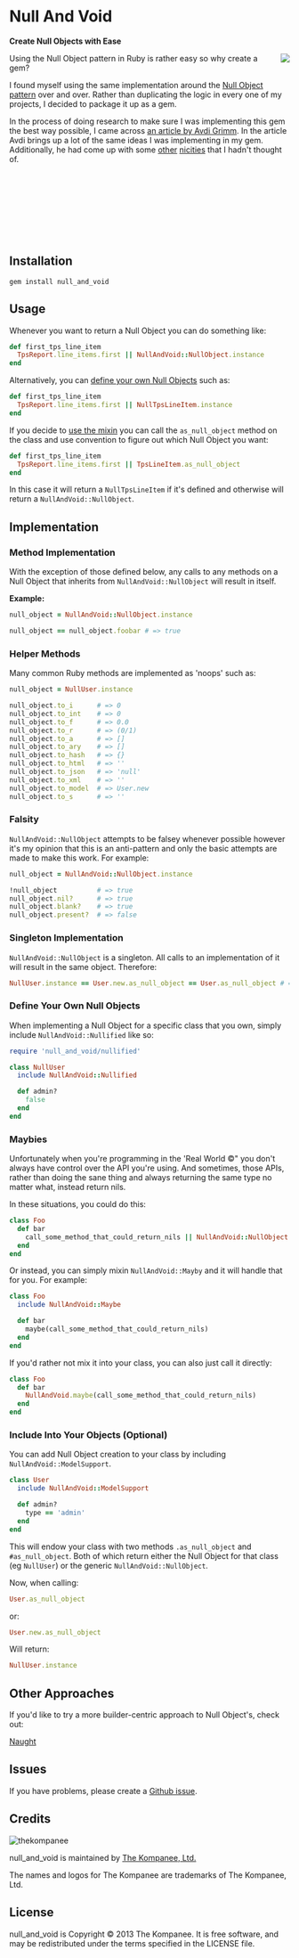 Null And Void
================================

**Create Null Objects with Ease**

<img src="https://dl.dropbox.com/s/3vro4yd2vsa5xga/bad-luck-brian-null-object.jpg" align="right" />

Using the Null Object pattern in Ruby is rather easy so why create a gem?

I found myself using the same implementation around the [Null Object
pattern](https://en.wikipedia.org/wiki/Null_object_pattern#Ruby) over and over.
Rather than duplicating the logic in every one of my projects, I decided to
package it up as a gem.

In the process of doing research to make sure I was implementing this gem the
best way possible, I came across [an article by Avdi
Grimm](http://devblog.avdi.org/2011/05/30/null-objects-and-falsiness). In the
article Avdi brings up a lot of the same ideas I was implementing in my gem.
Additionally, he had come up with some [other](#helper-methods)
[nicities](#maybies) that I hadn't thought of.

<br/>
<br/>
<br/>
<br/>
<br/>
<br/>
<br/>

Installation
--------------------------------

    gem install null_and_void

Usage
--------------------------------

Whenever you want to return a Null Object you can do something like:

```ruby
def first_tps_line_item
  TpsReport.line_items.first || NullAndVoid::NullObject.instance
end
```

Alternatively, you can [define your own Null Objects](#defineyourownnullobjects)
such as:

```ruby
def first_tps_line_item
  TpsReport.line_items.first || NullTpsLineItem.instance
end
```

If you decide to [use the mixin](#includeintoyourobjectsoptional) you can call
the `as_null_object` method on the class and use convention to figure out which
Null Object you want:

```ruby
def first_tps_line_item
  TpsReport.line_items.first || TpsLineItem.as_null_object
end
```

In this case it will return a `NullTpsLineItem` if it's defined and otherwise
will return a `NullAndVoid::NullObject`.

Implementation
--------------------------------

### Method Implementation #####################################################

With the exception of those defined below, any calls to any methods on a Null
Object that inherits from `NullAndVoid::NullObject` will result in itself.

**Example:**

```ruby
null_object = NullAndVoid::NullObject.instance

null_object == null_object.foobar # => true
```

### Helper Methods ############################################################

Many common Ruby methods are implemented as 'noops' such as:

```ruby
null_object = NullUser.instance

null_object.to_i      # => 0
null_object.to_int    # => 0
null_object.to_f      # => 0.0
null_object.to_r      # => (0/1)
null_object.to_a      # => []
null_object.to_ary    # => []
null_object.to_hash   # => {}
null_object.to_html   # => ''
null_object.to_json   # => 'null'
null_object.to_xml    # => ''
null_object.to_model  # => User.new
null_object.to_s      # => ''
```

### Falsity ###################################################################

`NullAndVoid::NullObject` attempts to be falsey whenever possible however it's
my opinion that this is an anti-pattern and only the basic attempts are made to
make this work.  For example:

```ruby
null_object = NullAndVoid::NullObject.instance

!null_object          # => true
null_object.nil?      # => true
null_object.blank?    # => true
null_object.present?  # => false
```

### Singleton Implementation ##################################################

`NullAndVoid::NullObject` is a singleton.  All calls to an implementation of it
will result in the same object.  Therefore:

```ruby
NullUser.instance == User.new.as_null_object == User.as_null_object # => true
```

### Define Your Own Null Objects ##############################################

When implementing a Null Object for a specific class that you own, simply
include `NullAndVoid::Nullified` like so:

```ruby
require 'null_and_void/nullified'

class NullUser
  include NullAndVoid::Nullified

  def admin?
    false
  end
end
```

### Maybies ###################################################################

Unfortunately when you're programming in the 'Real World &copy;" you don't
always have control over the API you're using.  And sometimes, those APIs,
rather than doing the sane thing and always returning the same type no matter
what, instead return nils.

In these situations, you could do this:

```ruby
class Foo
  def bar
    call_some_method_that_could_return_nils || NullAndVoid::NullObject.instance
  end
end
```

Or instead, you can simply mixin `NullAndVoid::Mayby` and it will handle that
for you. For example:

```ruby
class Foo
  include NullAndVoid::Maybe

  def bar
    maybe(call_some_method_that_could_return_nils)
  end
end
```

If you'd rather not mix it into your class, you can also just call it directly:

```ruby
class Foo
  def bar
    NullAndVoid.maybe(call_some_method_that_could_return_nils)
  end
end
```

### Include Into Your Objects (Optional) ######################################

You can add Null Object creation to your class by including
`NullAndVoid::ModelSupport`.

```ruby
class User
  include NullAndVoid::ModelSupport

  def admin?
    type == 'admin'
  end
end
```

This will endow your class with two methods `.as_null_object` and
`#as_null_object`. Both of which return either the Null Object for that class
(eg `NullUser`) or the generic `NullAndVoid::NullObject`.

Now, when calling:

```ruby
User.as_null_object
```

or:

```ruby
User.new.as_null_object
```

Will return:

```ruby
NullUser.instance
```

Other Approaches
------

If you'd like to try a more builder-centric approach to Null Object's, check out:

[Naught](http://github.com/avdi/naught)

Issues
------

If you have problems, please create a [Github issue](issues).

Credits
-------

![thekompanee](http://www.thekompanee.com/public_files/kompanee-github-readme-logo.png)

null_and_void is maintained by [The Kompanee, Ltd.](http://www.thekompanee.com)

The names and logos for The Kompanee are trademarks of The Kompanee, Ltd.

License
-------

null_and_void is Copyright &copy; 2013 The Kompanee. It is free software, and may be redistributed under the terms specified in the LICENSE file.
